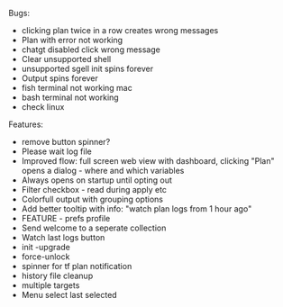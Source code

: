 Bugs:
* clicking plan twice in a row creates wrong messages
* Plan with error not working
* chatgt disabled click wrong message
* Clear unsupported shell
* unsupported sgell init spins forever
* Output spins forever
* fish terminal not working mac
* bash terminal not working
* check linux

Features:
* remove button spinner?
* Please wait log file
* Improved flow: full screen web view with dashboard, clicking "Plan" opens a dialog  - where and which variables
* Always opens on startup until opting out
* Filter checkbox - read during apply etc
* Colorfull output with grouping options
* Add better tooltip with info: "watch plan logs from 1 hour ago"
* FEATURE - prefs profile
* Send welcome to a seperate collection
* Watch last logs button
* init -upgrade
* force-unlock
* spinner for tf plan notification
* history file cleanup
* multiple targets
* Menu select last selected